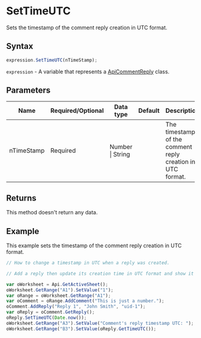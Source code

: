 # SetTimeUTC

Sets the timestamp of the comment reply creation in UTC format.

## Syntax

```javascript
expression.SetTimeUTC(nTimeStamp);
```

`expression` - A variable that represents a [ApiCommentReply](../ApiCommentReply.md) class.

## Parameters

| **Name** | **Required/Optional** | **Data type** | **Default** | **Description** |
| ------------- | ------------- | ------------- | ------------- | ------------- |
| nTimeStamp | Required | Number \| String |  | The timestamp of the comment reply creation in UTC format. |

## Returns

This method doesn't return any data.

## Example

This example sets the timestamp of the comment reply creation in UTC format.

```javascript editor-xlsx
// How to change a timestamp in UTC when a reply was created.

// Add a reply then update its creation time in UTC format and show it in the worksheet.

var oWorksheet = Api.GetActiveSheet();
oWorksheet.GetRange("A1").SetValue("1");
var oRange = oWorksheet.GetRange("A1");
var oComment = oRange.AddComment("This is just a number.");
oComment.AddReply("Reply 1", "John Smith", "uid-1");
var oReply = oComment.GetReply();
oReply.SetTimeUTC(Date.now());
oWorksheet.GetRange("A3").SetValue("Comment's reply timestamp UTC: ");
oWorksheet.GetRange("B3").SetValue(oReply.GetTimeUTC());
```
